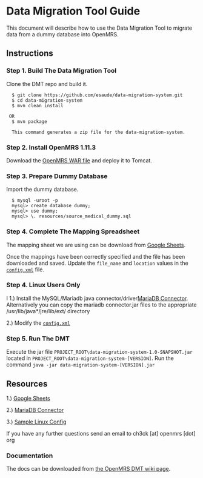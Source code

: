 # Data Migration Tool Guide

This document will describe how to use the Data Migration Tool to migrate data from a dummy database into OpenMRS.

## Instructions

### Step 1. Build The Data Migration Tool

Clone the DMT repo and build it.

````
  $ git clone https://github.com/esaude/data-migration-system.git
  $ cd data-migration-system
  $ mvn clean install

 OR
  $ mvn package 
  
  This command generates a zip file for the data-migration-system.
````

### Step 2. Install OpenMRS 1.11.3

Download the [OpenMRS WAR file](http://sourceforge.net/projects/openmrs/files/releases/OpenMRS_Platform_1.11.3/openmrs.war/download) and deploy it to Tomcat.

### Step 3. Prepare Dummy Database

Import the dummy database.

````
  $ mysql -uroot -p
  mysql> create database dummy;
  mysql> use dummy;
  mysql> \. resources/source_medical_dummy.sql
````

### Step 4. Complete The Mapping Spreadsheet

The mapping sheet we are using can be download from [Google Sheets](https://docs.google.com/spreadsheets/d/1ljn2hyf9Qk3IFfQWYiCmuwgJxDWn2hnzX4m2dLhR0mk/edit#gid=1416522886).

Once the mappings have been correctly specified and the file has been downloaded and saved. Update the `file_name` and `location` values in the [`config.xml`](https://github.com/esaude/data-migration-system/blob/master/src/main/resources/config.xml) file.


### Step 4. Linux Users Only

I 1.) Install the MySQL/Mariadb java connector/driver[MariaDB Connector](https://code.mariadb.com/connectors/java/).
      Alternatively you can copy the mariadb connector.jar files to the appropriate /usr/lib/java*/jre/lib/ext/ directory
  
  2.) Modify the [`config.xml`](https://github.com/esaude/dmt-guide/tree/master/resources/config.xml)


### Step 5. Run The DMT

Execute the jar file `PROJECT_ROOT\data-migration-system-1.0-SNAPSHOT.jar` located in `PROJECT_ROOT\data-migration-system-[VERSION]`. Run the command `java -jar data-migration-system-[VERSION].jar`

## Resources

1.) [Google Sheets](https://docs.google.com/spreadsheets/d/1ljn2hyf9Qk3IFfQWYiCmuwgJxDWn2hnzX4m2dLhR0mk/edit#gid=1416522886)

2.) [MariaDB Connector](https://code.mariadb.com/connectors/java/)

3.) [Sample Linux Config](https://github.com/esaude/dmt-guide/tree/master/resources/config.xml)

If you have any further questions send an email to ch3ck [at] openmrs [dot] org 

### Documentation

The docs can be downloaded from [the OpenMRS DMT wiki page](https://wiki.openmrs.org/pages/viewpageattachments.action?pageId=80379983).

